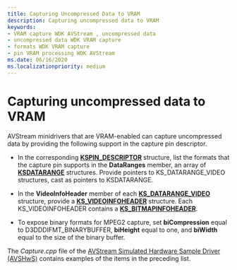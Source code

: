 ```yaml
---
title: Capturing Uncompressed Data to VRAM
description: Capturing uncompressed data to VRAM
keywords:
- VRAM capture WDK AVStream , uncompressed data
- uncompressed data WDK VRAM capture
- formats WDK VRAM capture
- pin VRAM processing WDK AVStream
ms.date: 06/16/2020
ms.localizationpriority: medium
---
```


# Capturing uncompressed data to VRAM

AVStream minidrivers that are VRAM-enabled can capture uncompressed data by providing the following support in the capture pin descriptor.

- In the corresponding [**KSPIN\_DESCRIPTOR**](/windows-hardware/drivers/ddi/ks/ns-ks-kspin_descriptor) structure, list the formats that the capture pin supports in the **DataRanges** member, an array of [**KSDATARANGE**](/previous-versions/ff561658(v=vs.85)) structures. Provide pointers to KS\_DATARANGE\_VIDEO structures, cast as pointers to KSDATARANGE.

- In the **VideoInfoHeader** member of each [**KS\_DATARANGE\_VIDEO**](/windows-hardware/drivers/ddi/ksmedia/ns-ksmedia-tagks_datarange_video) structure, provide a [**KS\_VIDEOINFOHEADER**](/windows-hardware/drivers/ddi/ksmedia/ns-ksmedia-tagks_videoinfoheader) structure. Each KS\_VIDEOINFOHEADER contains a [**KS\_BITMAPINFOHEADER**](/windows-hardware/drivers/ddi/ksmedia/ns-ksmedia-tagks_bitmapinfoheader).

- To expose binary formats for MPEG2 capture, set **biCompression** equal to D3DDDIFMT\_BINARYBUFFER, **biHeight** equal to one, and **biWidth** equal to the size of the binary buffer.

The *Capture.cpp* file of the [AVStream Simulated Hardware Sample Driver (AVSHwS)](/samples/microsoft/windows-driver-samples/avstream-simulated-hardware-sample-driver-avshws/) contains examples of the items in the preceding list.
